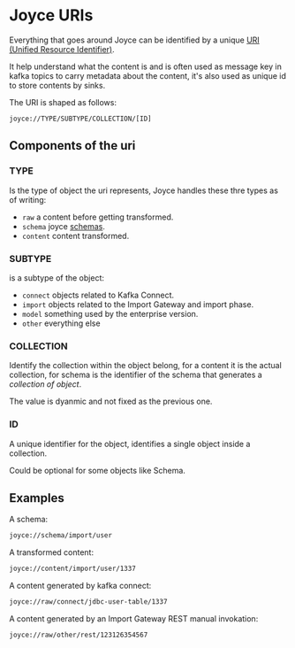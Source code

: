 # Joyce URIs

Everything that goes around Joyce can be identified by a unique [URI (Unified Resource Identifier)](https://en.wikipedia.org/wiki/Uniform_Resource_Identifier).

It help understand what the content is and is often used  as message key in kafka topics to carry metadata about the content, it's also used as unique id to store contents by sinks.

The URI is shaped as follows:

```
joyce://TYPE/SUBTYPE/COLLECTION/[ID]

```
## Components of the uri 
### TYPE
Is the type of object the uri represents, Joyce handles these thre types as of writing:

- `raw` a content before getting transformed.
- `schema` joyce [schemas](schema).
- `content` content transformed.

### SUBTYPE 

is a subtype of the object:

- `connect` objects related to Kafka Connect.  
- `import` objects related to the Import Gateway and import phase.
- `model` something used by the enterprise version.
- `other` everything else
  
### COLLECTION

Identify the collection within the object belong, for a content it is the actual collection, for schema is the identifier of the schema that generates a *collection of object*.

The value is dyanmic and not fixed as the previous one.
  

### ID

A unique identifier for the object, identifies a single object inside a collection.

Could be optional for some objects like Schema.


## Examples

A schema:
```bash
joyce://schema/import/user
```

A transformed content:
```bash
joyce://content/import/user/1337
```

A content generated by kafka connect:
```bash
joyce://raw/connect/jdbc-user-table/1337
```

A content generated by an Import Gateway REST manual invokation:
```bash
joyce://raw/other/rest/123126354567
```